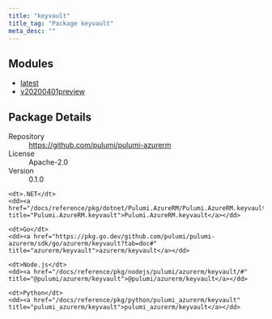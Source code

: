 ```yaml
---
title: "keyvault"
title_tag: "Package keyvault"
meta_desc: ""
---
```


<!-- WARNING: this file was generated by Pulumi Docs Generator. -->
<!-- Do not edit by hand unless you're certain you know what you are doing! -->



<h2 id="modules">Modules</h2>
<ul class="api">
    <li><a href="latest/" title="latest"><span class="symbol module"></span>latest</a></li>
    <li><a href="v20200401preview/" title="v20200401preview"><span class="symbol module"></span>v20200401preview</a></li>
</ul>

<h2 id="package-details">Package Details</h2>
<dl class="package-details">
	<dt>Repository</dt>
	<dd><a href="https://github.com/pulumi/pulumi-azurerm">https://github.com/pulumi/pulumi-azurerm</a></dd>
	<dt>License</dt>
	<dd>Apache-2.0</dd>
	<dt>Version</dt>
	<dd>0.1.0</dd>
</dl>



<dl class="tabular">

    <dt>.NET</dt>
    <dd><a href="/docs/reference/pkg/dotnet/Pulumi.AzureRM/Pulumi.AzureRM.keyvault.html" title="Pulumi.AzureRM.keyvault">Pulumi.AzureRM.keyvault</a></dd>

    <dt>Go</dt>
    <dd><a href="https://pkg.go.dev/github.com/pulumi/pulumi-azurerm/sdk/go/azurerm/keyvault?tab=doc#" title="azurerm/keyvault">azurerm/keyvault</a></dd>

    <dt>Node.js</dt>
    <dd><a href="/docs/reference/pkg/nodejs/pulumi/azurerm/keyvault/#" title="@pulumi/azurerm/keyvault">@pulumi/azurerm/keyvault</a></dd>

    <dt>Python</dt>
    <dd><a href="/docs/reference/pkg/python/pulumi_azurerm/keyvault" title="pulumi_azurerm/keyvault">pulumi_azurerm/keyvault</a></dd>

</dl>

